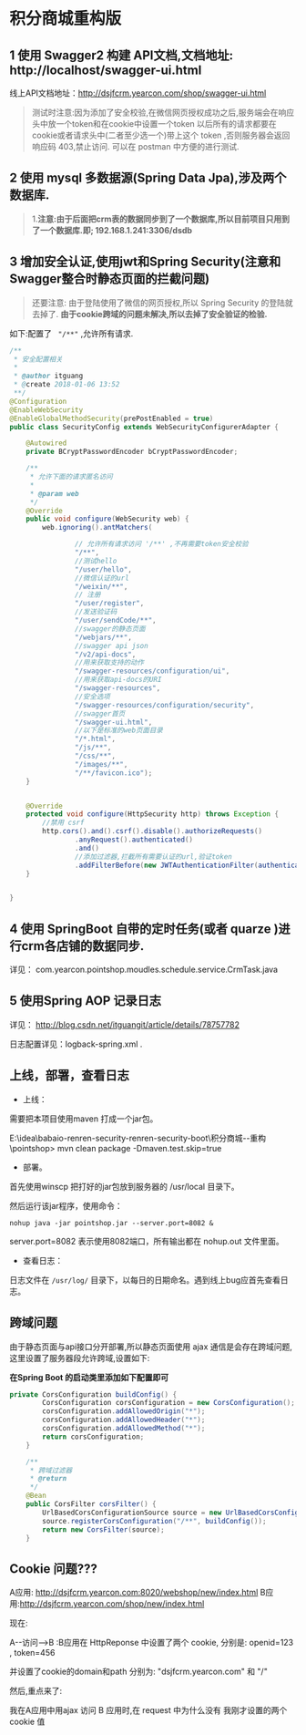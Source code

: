 # 积分商城重构版

## 1 使用 Swagger2 构建 API文档,文档地址: http://localhost/swagger-ui.html 
线上API文档地址：http://dsjfcrm.yearcon.com/shop/swagger-ui.html

> 测试时注意:因为添加了安全校验,在微信网页授权成功之后,服务端会在响应头中放一个token和在cookie中设置一个token
  以后所有的请求都要在cookie或者请求头中(二者至少选一个)带上这个 token ,否则服务器会返回响应码 403,禁止访问.
  可以在 postman 中方便的进行测试.

## 2 使用 mysql 多数据源(Spring Data Jpa),涉及两个数据库.

> 1.**注意:由于后面把crm表的数据同步到了一个数据库,所以目前项目只用到了一个数据库.即; 192.168.1.241:3306/dsdb**

## 3 增加安全认证,使用jwt和Spring Security(注意和Swagger整合时静态页面的拦截问题)
> 还要注意: 由于登陆使用了微信的网页授权,所以 Spring Security 的登陆就去掉了.
> **由于cookie跨域的问题未解决,所以去掉了安全验证的检验.**

如下:配置了 ` "/**"` ,允许所有请求.

```java
/**
 * 安全配置相关
 *
 * @author itguang
 * @create 2018-01-06 13:52
 **/
@Configuration
@EnableWebSecurity
@EnableGlobalMethodSecurity(prePostEnabled = true)
public class SecurityConfig extends WebSecurityConfigurerAdapter {

    @Autowired
    private BCryptPasswordEncoder bCryptPasswordEncoder;

    /**
     * 允许下面的请求匿名访问
     *
     * @param web
     */
    @Override
    public void configure(WebSecurity web) {
        web.ignoring().antMatchers(

                // 允许所有请求访问 '/**' ,不再需要token安全校验
                "/**",
                //测试hello
                "/user/hello",
                //微信认证的url
                "/weixin/**",
                // 注册
                "/user/register",
                //发送验证码
                "/user/sendCode/**",
                //swagger的静态页面
                "/webjars/**",
                //swagger api json
                "/v2/api-docs",
                //用来获取支持的动作
                "/swagger-resources/configuration/ui",
                //用来获取api-docs的URI
                "/swagger-resources",
                //安全选项
                "/swagger-resources/configuration/security",
                //swagger首页
                "/swagger-ui.html",
                //以下是标准的web页面目录
                "/*.html",
                "/js/**",
                "/css/**",
                "/images/**",
                "/**/favicon.ico");
    }


    @Override
    protected void configure(HttpSecurity http) throws Exception {
        //禁用 csrf
        http.cors().and().csrf().disable().authorizeRequests()
                .anyRequest().authenticated()
                .and()
                //添加过滤器,拦截所有需要认证的url,验证token
                .addFilterBefore(new JWTAuthenticationFilter(authenticationManager()), UsernamePasswordAuthenticationFilter.class);
    }


}
```



## 4 使用 SpringBoot 自带的定时任务(或者 quarze )进行crm各店铺的数据同步.

详见： com.yearcon.pointshop.moudles.schedule.service.CrmTask.java 


## 5 使用Spring AOP 记录日志

详见： http://blog.csdn.net/itguangit/article/details/78757782

日志配置详见：logback-spring.xml .


## 上线，部署，查看日志

* 上线：

需要把本项目使用maven 打成一个jar包。

E:\idea\babaio-renren-security-renren-security-boot\积分商城--重构\pointshop> mvn clean package  -Dmaven.test.skip=true

* 部署。

首先使用winscp 把打好的jar包放到服务器的 /usr/local 目录下。

然后运行该jar程序，使用命令：

```
nohup java -jar pointshop.jar --server.port=8082 &
```
server.port=8082 表示使用8082端口，所有输出都在 nohup.out 文件里面。

* 查看日志： 

日志文件在 `/usr/log/` 目录下，以每日的日期命名。遇到线上bug应首先查看日志。


## 跨域问题

由于静态页面与api接口分开部署,所以静态页面使用 ajax 通信是会存在跨域问题,这里设置了服务器段允许跨域,设置如下:

**在Spring Boot 的启动类里添加如下配置即可**

```java
private CorsConfiguration buildConfig() {
		CorsConfiguration corsConfiguration = new CorsConfiguration();
		corsConfiguration.addAllowedOrigin("*");
		corsConfiguration.addAllowedHeader("*");
		corsConfiguration.addAllowedMethod("*");
		return corsConfiguration;
	}

	/**
	 * 跨域过滤器
	 * @return
	 */
	@Bean
	public CorsFilter corsFilter() {
		UrlBasedCorsConfigurationSource source = new UrlBasedCorsConfigurationSource();
		source.registerCorsConfiguration("/**", buildConfig());
		return new CorsFilter(source);
	}
```


## Cookie 问题???

A应用: http://dsjfcrm.yearcon.com:8020/webshop/new/index.html
B应用:http://dsjfcrm.yearcon.com/shop/new/index.html

现在:

A--访问-->B  :B应用在 HttpReponse 中设置了两个 cookie, 分别是: openid=123  , token=456

并设置了cookie的domain和path 分别为:  "dsjfcrm.yearcon.com" 和 "/" 

然后,重点来了:

我在A应用中用ajax 访问 B 应用时,在 request 中为什么没有 我刚才设置的两个 cookie 值